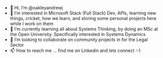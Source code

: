 - 👋 Hi, I’m @oakleyandrewj
- 👀 I’m interested in Microsoft Stack (Full Stack) Dev, APIs, learning new things, cricket, how we learn, and storing some personal projects here while I work on them
- 🌱 I’m currently learning all about Systems Thinking, by doing an MSc at the Open University. Specifically interested in Systems Dynamics
- 💞️ I’m looking to collaborate on community projects in for the Legal Sector
- 📫 How to reach me ... find me on Linkedin and lets connect :-) 
